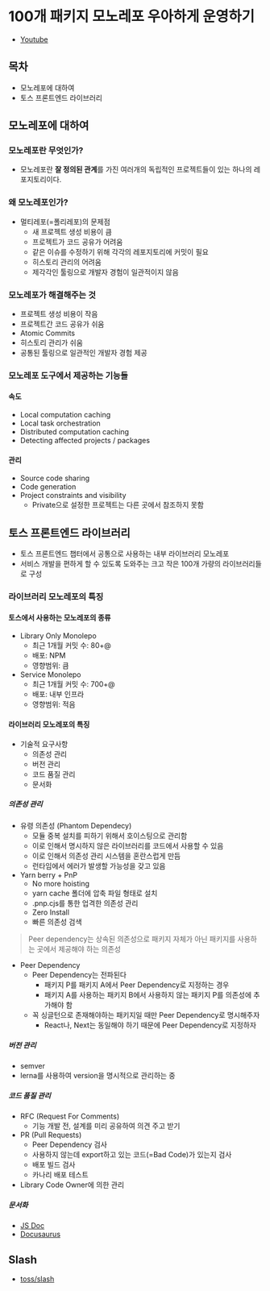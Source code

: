 # 100개 패키지 모노레포 우아하게 운영하기
- [Youtube](https://youtu.be/Ix9gxqKOatY?t=80)

## 목차
- 모노레포에 대하여
- 토스 프론트엔드 라이브러리

## 모노레포에 대하여

### 모노레포란 무엇인가?
- 모노레포란 **잘 정의된 관계**를 가진 여러개의 독립적인 프로젝트들이 있는 하나의 레포지토리이다.

### 왜 모노레포인가?
- 멀티레포(=폴리레포)의 문제점
   - 새 프로젝트 생성 비용이 큼
   - 프로젝트가 코드 공유가 어려움
   - 같은 이슈를 수정하기 위해 각각의 레포지토리에 커밋이 필요
   - 히스토리 관리의 어려움
   - 제각각인 툴링으로 개발자 경험이 일관적이지 않음

### 모노레포가 해결해주는 것
- 프로젝트 생성 비용이  작음
- 프로젝트간 코드 공유가 쉬움
- Atomic Commits
- 히스토리 관리가 쉬움
- 공통된 툴링으로 일관적인 개발자 경험 제공

### 모노레포 도구에서 제공하는 기능들

#### 속도
- Local computation caching
- Local task orchestration
- Distributed computation caching
- Detecting affected projects / packages

#### 관리
- Source code sharing
- Code generation
- Project constraints and visibility
   - Private으로 설정한 프로젝트는 다른 곳에서 참조하지 못함

## 토스 프론트엔드 라이브러리
- 토스 프론트엔드 챕터에서 공통으로 사용하는 내부 라이브러리 모노레포
- 서비스 개발을 편하게 할 수 있도록 도와주는 크고 작은 100개 가량의 라이브러리들로 구성

### 라이브러리 모노레포의 특징

#### 토스에서 사용하는 모노레포의 종류
- Library Only Monolepo
   - 최근 1개월 커밋 수: 80+@
   - 배포: NPM
   - 영향범위: 큼
- Service Monolepo
   - 최근 1개월 커밋 수: 700+@
   - 배포: 내부 인프라
   - 영향범위: 적음

#### 라이브러리 모노레포의 특징
- 기술적 요구사항
   - 의존성 관리
   - 버전 관리
   - 코드 품질 관리
   - 문서화

##### 의존성 관리
- 유령 의존성 (Phantom Dependecy)
   - 모듈 중복 설치를 피하기 위해서 호이스팅으로 관리함
   - 이로 인해서 명시하지 않은 라이브러리를 코드에서 사용할 수 있음
   - 이로 인해서 의존성 관리 시스템을 혼란스럽게 만듬
   - 런타임에서 에러가 발생할 가능성을 갖고 있음
- Yarn berry + PnP
   - No more hoisting
   - yarn cache 폴더에 압축 파일 형태로 설치
   - .pnp.cjs를 통한 업격한 의존성 관리
   - Zero Install
   - 빠른 의존성 검색
> Peer dependency는 상속된 의존성으로 패키지 자체가 아닌 패키지를 사용하는 곳에서 제공해야 하는 의존성
- Peer Dependency
   - Peer Dependency는 전파된다
      - 패키지 P를 패키지 A에서 Peer Dependency로 지정하는 경우
      - 패키지 A를 사용하는 패키지 B에서 사용하지 않는 패키지 P를 의존성에 추가해야 함
   - 꼭 싱글턴으로 존재해야하는 패키지일 때만 Peer Dependency로 명시해주자
      - React나, Next는 동일해야 하기 때문에 Peer Dependency로 지정하자

##### 버전 관리
- semver
- lerna를 사용하여 version을 명시적으로 관리하는 중

##### 코드 품질 관리
- RFC (Request For Comments)
   - 기능 개발 전, 설계를 미리 공유하여 의견 주고 받기
- PR (Pull Requests)
   - Peer Dependency 검사
   - 사용하지 않는데 export하고 있는 코드(=Bad Code)가 있는지 검사
   - 배포 빌드 검사
   - 카나리 배포 테스트
- Library Code Owner에 의한 관리

##### 문서화
- [JS Doc](https://jsdoc.app/)
- [Docusaurus](https://docusaurus.io/docs)

## Slash
- [toss/slash](https://github.com/toss/slash)
